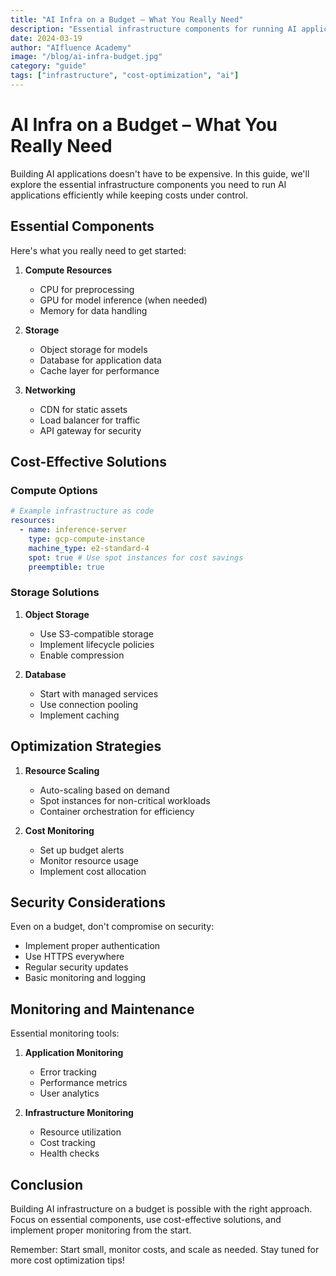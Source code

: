 ```yaml
---
title: "AI Infra on a Budget – What You Really Need"
description: "Essential infrastructure components for running AI applications without breaking the bank."
date: 2024-03-19
author: "AIfluence Academy"
image: "/blog/ai-infra-budget.jpg"
category: "guide"
tags: ["infrastructure", "cost-optimization", "ai"]
---
```


# AI Infra on a Budget – What You Really Need

Building AI applications doesn't have to be expensive. In this guide, we'll explore the essential infrastructure components you need to run AI applications efficiently while keeping costs under control.

## Essential Components

Here's what you really need to get started:

1. **Compute Resources**

   - CPU for preprocessing
   - GPU for model inference (when needed)
   - Memory for data handling

2. **Storage**

   - Object storage for models
   - Database for application data
   - Cache layer for performance

3. **Networking**
   - CDN for static assets
   - Load balancer for traffic
   - API gateway for security

## Cost-Effective Solutions

### Compute Options

```yaml
# Example infrastructure as code
resources:
  - name: inference-server
    type: gcp-compute-instance
    machine_type: e2-standard-4
    spot: true # Use spot instances for cost savings
    preemptible: true
```

### Storage Solutions

1. **Object Storage**

   - Use S3-compatible storage
   - Implement lifecycle policies
   - Enable compression

2. **Database**
   - Start with managed services
   - Use connection pooling
   - Implement caching

## Optimization Strategies

1. **Resource Scaling**

   - Auto-scaling based on demand
   - Spot instances for non-critical workloads
   - Container orchestration for efficiency

2. **Cost Monitoring**
   - Set up budget alerts
   - Monitor resource usage
   - Implement cost allocation

## Security Considerations

Even on a budget, don't compromise on security:

- Implement proper authentication
- Use HTTPS everywhere
- Regular security updates
- Basic monitoring and logging

## Monitoring and Maintenance

Essential monitoring tools:

1. **Application Monitoring**

   - Error tracking
   - Performance metrics
   - User analytics

2. **Infrastructure Monitoring**
   - Resource utilization
   - Cost tracking
   - Health checks

## Conclusion

Building AI infrastructure on a budget is possible with the right approach. Focus on essential components, use cost-effective solutions, and implement proper monitoring from the start.

Remember: Start small, monitor costs, and scale as needed. Stay tuned for more cost optimization tips!
